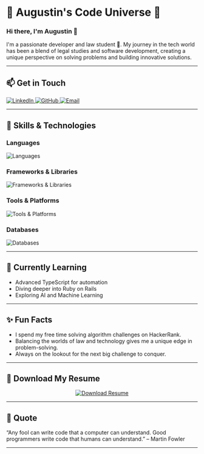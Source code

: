 # 🌟 Augustin's Code Universe 🌟


### Hi there, I'm Augustin 👋

I'm a passionate developer and law student 🚀. My journey in the tech world has been a blend of legal studies and software development, creating a unique perspective on solving problems and building innovative solutions.

---

## 📫 Get in Touch

<div align="start">
  <a href="https://www.linkedin.com/in/jean-jacques-augustin">
    <img src="https://img.shields.io/badge/LinkedIn-%230077B5.svg?&style=for-the-badge&logo=linkedin&logoColor=white" alt="LinkedIn"/>
  </a>
  <a href="https://github.com/Jean-Jacques-Augustin">
    <img src="https://img.shields.io/badge/GitHub-%2312100E.svg?&style=for-the-badge&logo=github&logoColor=white" alt="GitHub"/>
  </a>
  <a href="mailto:rjja@outlook.fr">
    <img src="https://img.shields.io/badge/Email-%23D14836.svg?&style=for-the-badge&logo=gmail&logoColor=white" alt="Email"/>
  </a>
</div>

---

## 🚀 Skills & Technologies

### Languages
<div align="start">
  <img src="https://skillicons.dev/icons?i=javascript,typescript,ruby,html,css,java,bash,php" alt="Languages" />
</div>

### Frameworks & Libraries
<div align="start">
  <img src="https://skillicons.dev/icons?i=react,nextjs,nodejs,express,rails,tailwind,laravel,symfony,spring" alt="Frameworks & Libraries" />
</div>

### Tools & Platforms
<div align="start">
  <img src="https://skillicons.dev/icons?i=git,github,docker,heroku,vscode" alt="Tools & Platforms" />
</div>

### Databases
<div align="start">
  <img src="https://skillicons.dev/icons?i=mysql,postgres,mongodb" alt="Databases" />
</div>

---

## 🌱 Currently Learning

- Advanced TypeScript for automation
- Diving deeper into Ruby on Rails
- Exploring AI and Machine Learning

---

## ✨ Fun Facts

- I spend my free time solving algorithm challenges on HackerRank.
- Balancing the worlds of law and technology gives me a unique edge in problem-solving.
- Always on the lookout for the next big challenge to conquer.

---

## 📄 Download My Resume

<div align="center">
  <a href="/path/to/your/resume.pdf">
    <img src="https://img.shields.io/badge/Resume-Download-blue?style=for-the-badge&logo=google-drive" alt="Download Resume" />
  </a>
</div>

---

## 💬 Quote

“Any fool can write code that a computer can understand. Good programmers write code that humans can understand.” – Martin Fowler

---
